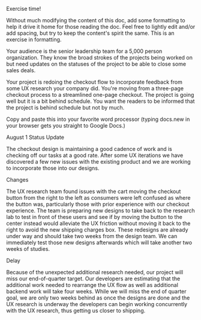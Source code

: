 Exercise time!

Without much modifying the content of this doc, add some formatting to help it drive it home for those reading the doc. Feel free to lightly edit and/or add spacing, but try to keep the content's spirit the same. This is an exercise in formatting.

Your audience is the senior leadership team for a 5,000 person organization. They know the broad strokes of the projects being worked on but need updates on the statuses of the project to be able to close some sales deals.

Your project is redoing the checkout flow to incorporate feedback from some UX research your company did. You're moving from a three-page checkout process to a streamlined one-page checkout. The project is going well but it is a bit behind schedule. You want the readers to be informed that the project is behind schedule but not by much.

Copy and paste this into your favorite word processor (typing docs.new in your browser gets you straight to Google Docs.)

August 1 Status Update

The checkout design is maintaining a good cadence of work and is checking off our tasks at a good rate. After some UX iterations we have discovered a few new issues with the existing product and we are working to incorporate those into our designs.

Changes

The UX research team found issues with the cart moving the checkout button from the right to the left as consumers were left confused as where the button was, particularly those with prior experience with our checkout experience. The team is preparing new designs to take back to the research lab to test in front of these users and see if by moving the button to the center instead would alleviate the UX friction without moving it back to the right to avoid the new shipping charges box. These redesigns are already under way and should take two weeks from the design team. We can immediately test those new designs afterwards which will take another two weeks of studies.

Delay

Because of the unexpected additional research needed, our project will miss our end-of-quarter target. Our developers are estimating that the additional work needed to rearrange the UX flow as well as additional backend work will take four weeks. While we will miss the end of quarter goal, we are only two weeks behind as once the designs are done and the UX research is underway the developers can begin working concurrently with the UX research, thus getting us closer to shipping.